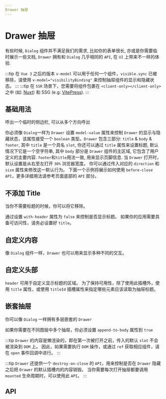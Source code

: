 ```yaml
---
Drawer 抽屉
---
```


# Drawer 抽屉

有些时候, `Dialog` 组件并不满足我们的需求, 比如你的表单很长, 亦或是你需要临时展示一些文档, `Drawer` 拥有和 `Dialog` 几乎相同的 `API`, 在 `UI` 上带来不一样的体验.

:::tip
在 `Vue 3` 之后的版本 `v-model` 可以用于任何一个组件，`visible.sync` 已被移除，请使用 `v-model="visibilityBinding"` 来控制抽屉组件的显示和隐藏状态。
:::
:::tip
在 `SSR` 场景下，您需要将组件包裹在 `<client-only></client-only>` 之中 (如: [Nuxt](https://nuxtjs.org/)) 和 SSG (e.g: [VitePress](https://vitepress.vuejs.org/)).
:::

## 基础用法

呼出一个临时的侧边栏, 可以从多个方向呼出

你必须像 `Dialog`一样为 `Drawer` 设置 `model-value` 属性来控制 `Drawer` 的显示与隐藏状态，该属性接受一个 `boolean` 类型。`Drawer` 包含三部分: `title` & `body` & `footer`, 其中 `title` 是一个具名 `slot`, 你还可以通过 `title` 属性来设置标题, 默认情况下它是一个空字符串, 其中 `body` 部分是 `Drawer` 组件的主区域, 它包含了用户定义的主要内容. `footer`和`title`用法一致, 用来显示页脚信息. 当 `Drawer` 打开时，默认设置是从右至左打开 `30%` 浏览器宽度。 你可以通过传入对应的 `direction` 和 `size` 属性来修改这一默认行为。 下面一个示例将展示如何使用 `before-close API`，更多详细用法请参考页面底部的 `API` 部分。

<preview path="./def.vue" />

## 不添加 Title

当你不需要标题的时候，你可以将它移除。

通过设置 `with-header` 属性为 `false` 来控制是否显示标题。 如果你的应用需要具备可访问性，请务必设置好 `title`。

<preview path="./withoutTitleDrawer.vue" />

## 自定义内容

像 `Dialog` 组件一样，`Drawer` 也可以用来显示多种不同的交互。

<preview path="./customContentDrawer.vue" />

## 自定义头部

`header` 可用于自定义显示标题的区域。 为了保持可用性，除了使用此插槽外，使用 `title` 属性，或使用 `titleId` 插槽属性来指定哪些元素应该读取为抽屉标题。

<preview path="./customHeaderDrawer.vue" />

## 嵌套抽屉

你可以像 `Dialog` 一样拥有多层嵌套的 `Drawer`

如果你需要在不同图层中多个抽屉，你必须设置 `append-to-body` 属性到 `true`

<preview path="./nestedDrawer.vue" />

:::tip
`Drawer` 的内容是懒渲染的，即在第一次被打开之前，传入的默认 `slot` 不会被渲染到 `DOM` 上。 因此，如果需要执行 `DOM` 操作，或通过 `ref` 获取相应组件，请在 `open` 事件回调中进行。
:::

:::tip
`Drawer` 还提供一个 `destroy-on-close` 的 `API`，用来控制是否在 `Drawer` 隐藏之后把 `Drawer` 的默认插槽内的内容销毁。 当你需要每次打开抽屉都要调用 `mounted` 生命周期时，可以使用此 `API`。
:::

## API

<API src="./data.json" lang="zh"></API>
